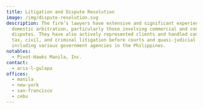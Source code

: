 ```yaml
---
title: Litigation and Dispute Resolution
image: /img/dispute-resolution.svg
description: The firm’s lawyers have extensive and significant experience in
  domestic arbitration, particularly those involving commercial and construction
  disputes. They have also actively represented clients and handled commercial,
  tax, civil, and criminal litigation before courts and quasi-judicial bodies,
  including various government agencies in the Philippines.
notables:
  - Pivot-Hawks Manila, Inc.
contact:
  - aris-l-gulapa
offices:
  - manila
  - new-york
  - san-francisco
  - cebu
---
```

